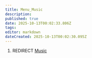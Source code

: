 ```yaml
---
title: Menu_Music
description: 
published: true
date: 2025-10-13T00:02:33.806Z
tags: 
editor: markdown
dateCreated: 2025-10-13T00:02:30.095Z
---
```


1.  REDIRECT [Music](Music "wikilink")
